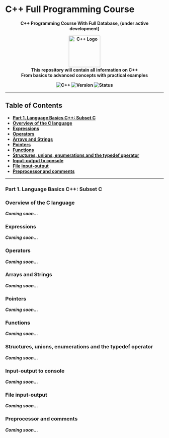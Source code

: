 # C++ Full Programming Course

<p align="center">
  <strong>C++ Programming Course With Full Database, (under active development)<strong>
</p>

<p align="center">
  <img src="https://isocpp.org/assets/images/cpp_logo.png" alt="C++ Logo" width="100">
  <br>
  <strong>This repository will contain all information on C++</strong>
  <br>
  <span>From basics to advanced concepts with practical examples</span>
</p>

<p align="center">
  <img src="https://img.shields.io/badge/C%2B%2B-00599C?style=flat&logo=c%2B%2B&logoColor=white" alt="C++">
  <img src="https://img.shields.io/badge/version-0.0.2--alpha-red" alt="Version">
  <img src="https://img.shields.io/badge/status-under%20active%20developed-yellow" alt="Status">
</p>

---

## Table of Contents

- [Part 1. Language Basics C++: Subset C](#part-1-language-basics-cpp-subset-c)
- [Overview of the C language](#overview-of-the-c-language)
- [Expressions](#expressions)
- [Operators](#operators)
- [Arrays and Strings](#arrays-and-strings)
- [Pointers](#pointers)
- [Functions](#functions)
- [Structures, unions, enumerations and the typedef operator](#structures-unions-enumerations-and-the-typedef-operator)
- [Input-output to console](#input-output-to-console)
- [File input-output](#file-input-output)
- [Preprocessor and comments](#preprocessor-and-comments)

---

### Part 1. Language Basics C++: Subset C

### Overview of the C language
*Coming soon...*

### Expressions
*Coming soon...*

### Operators
*Coming soon...*

### Arrays and Strings
*Coming soon...*

### Pointers
*Coming soon...*

### Functions
*Coming soon...*

### Structures, unions, enumerations and the typedef operator
*Coming soon...*

### Input-output to console
*Coming soon...*

### File input-output
*Coming soon...*

### Preprocessor and comments
*Coming soon...*
